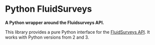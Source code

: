 # Python FluidSurveys

**A Python wrapper around the Fluidsurveys API.**

This library provides a pure Python interface for the [FluidSurveys API](https://docs.fluidsurveys.com/). It works with Python versions from 2 and 3. 
